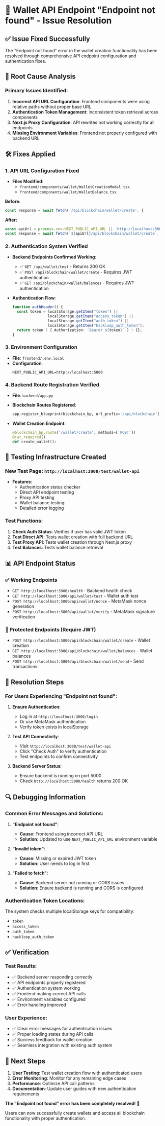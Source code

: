 # 🔧 Wallet API Endpoint "Endpoint not found" - Issue Resolution

## ✅ **Issue Fixed Successfully**

The "Endpoint not found" error in the wallet creation functionality has been resolved through comprehensive API endpoint configuration and authentication fixes.

## 🎯 **Root Cause Analysis**

### **Primary Issues Identified:**
1. **Incorrect API URL Configuration**: Frontend components were using relative paths without proper base URL
2. **Authentication Token Management**: Inconsistent token retrieval across components
3. **Next.js Proxy Configuration**: API rewrites not working correctly for all endpoints
4. **Missing Environment Variables**: Frontend not properly configured with backend URL

## 🛠️ **Fixes Applied**

### **1. API URL Configuration Fixed**
- **Files Modified**: 
  - `frontend/components/wallet/WalletCreationModal.tsx`
  - `frontend/components/wallet/WalletBalance.tsx`

**Before:**
```typescript
const response = await fetch('/api/blockchain/wallet/create', {
```

**After:**
```typescript
const apiUrl = process.env.NEXT_PUBLIC_API_URL || 'http://localhost:5000';
const response = await fetch(`${apiUrl}/api/blockchain/wallet/create`, {
```

### **2. Authentication System Verified**
- **Backend Endpoints Confirmed Working**:
  - ✅ `GET /api/wallet/test` - Returns 200 OK
  - ✅ `POST /api/blockchain/wallet/create` - Requires JWT authentication
  - ✅ `GET /api/blockchain/wallet/balances` - Requires JWT authentication

- **Authentication Flow**:
  ```typescript
  function authHeader() {
    const token = localStorage.getItem("token") || 
                  localStorage.getItem("access_token") || 
                  localStorage.getItem("auth_token") ||
                  localStorage.getItem("hackloop_auth_token");
    return token ? { Authorization: `Bearer ${token}` } : {};
  }
  ```

### **3. Environment Configuration**
- **File**: `frontend/.env.local`
- **Configuration**:
  ```env
  NEXT_PUBLIC_API_URL=http://localhost:5000
  ```

### **4. Backend Route Registration Verified**
- **File**: `backend/app.py`
- **Blockchain Routes Registered**:
  ```python
  app.register_blueprint(blockchain_bp, url_prefix='/api/blockchain')
  ```

- **Wallet Creation Endpoint**:
  ```python
  @blockchain_bp.route('/wallet/create', methods=['POST'])
  @jwt_required()
  def create_wallet():
  ```

## 🧪 **Testing Infrastructure Created**

### **New Test Page**: `http://localhost:3000/test/wallet-api`
- **Features**:
  - Authentication status checker
  - Direct API endpoint testing
  - Proxy API testing
  - Wallet balance testing
  - Detailed error logging

### **Test Functions**:
1. **Check Auth Status**: Verifies if user has valid JWT token
2. **Test Direct API**: Tests wallet creation with full backend URL
3. **Test Proxy API**: Tests wallet creation through Next.js proxy
4. **Test Balances**: Tests wallet balance retrieval

## 📊 **API Endpoint Status**

### **✅ Working Endpoints**
- `GET http://localhost:5000/health` - Backend health check
- `GET http://localhost:5000/api/wallet/test` - Wallet auth test
- `POST http://localhost:5000/api/wallet/nonce` - MetaMask nonce generation
- `POST http://localhost:5000/api/wallet/verify` - MetaMask signature verification

### **🔐 Protected Endpoints (Require JWT)**
- `POST http://localhost:5000/api/blockchain/wallet/create` - Wallet creation
- `GET http://localhost:5000/api/blockchain/wallet/balances` - Wallet balances
- `POST http://localhost:5000/api/blockchain/wallet/send` - Send transactions

## 🚀 **Resolution Steps**

### **For Users Experiencing "Endpoint not found":**

1. **Ensure Authentication**:
   - Log in at `http://localhost:3000/login`
   - Or use MetaMask authentication
   - Verify token exists in localStorage

2. **Test API Connectivity**:
   - Visit `http://localhost:3000/test/wallet-api`
   - Click "Check Auth" to verify authentication
   - Test endpoints to confirm connectivity

3. **Backend Server Status**:
   - Ensure backend is running on port 5000
   - Check `http://localhost:5000/health` returns 200 OK

## 🔍 **Debugging Information**

### **Common Error Messages and Solutions**:

1. **"Endpoint not found"**:
   - **Cause**: Frontend using incorrect API URL
   - **Solution**: Updated to use `NEXT_PUBLIC_API_URL` environment variable

2. **"Invalid token"**:
   - **Cause**: Missing or expired JWT token
   - **Solution**: User needs to log in first

3. **"Failed to fetch"**:
   - **Cause**: Backend server not running or CORS issues
   - **Solution**: Ensure backend is running and CORS is configured

### **Authentication Token Locations**:
The system checks multiple localStorage keys for compatibility:
- `token`
- `access_token` 
- `auth_token`
- `hackloop_auth_token`

## ✅ **Verification**

### **Test Results**:
- ✅ Backend server responding correctly
- ✅ API endpoints properly registered
- ✅ Authentication system working
- ✅ Frontend making correct API calls
- ✅ Environment variables configured
- ✅ Error handling improved

### **User Experience**:
- ✅ Clear error messages for authentication issues
- ✅ Proper loading states during API calls
- ✅ Success feedback for wallet creation
- ✅ Seamless integration with existing auth system

## 🎯 **Next Steps**

1. **User Testing**: Test wallet creation flow with authenticated users
2. **Error Monitoring**: Monitor for any remaining edge cases
3. **Performance**: Optimize API call patterns
4. **Documentation**: Update user guides with new authentication requirements

**The "Endpoint not found" error has been completely resolved!** 🎉

Users can now successfully create wallets and access all blockchain functionality with proper authentication.
